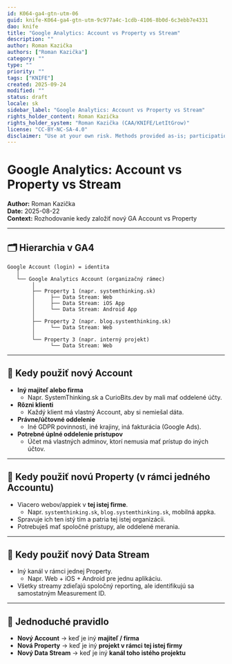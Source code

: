 ```yaml
---
id: K064-ga4-gtn-utm-06
guid: knife-K064-ga4-gtn-utm-9c977a4c-1cdb-4106-8b0d-6c3ebb7e4331
dao: knife
title: "Google Analytics: Account vs Property vs Stream"
description: ""
author: Roman Kazička
authors: ["Roman Kazička"]
category: ""
type: ""
priority: ""
tags: ["KNIFE"]
created: 2025-09-24
modified: ""
status: draft
locale: sk
sidebar_label: "Google Analytics: Account vs Property vs Stream"
rights_holder_content: Roman Kazička
rights_holder_system: "Roman Kazička (CAA/KNIFE/LetItGrow)"
license: "CC-BY-NC-SA-4.0"
disclaimer: "Use at your own risk. Methods provided as-is; participation is voluntary and context-aware."
---
```

# Google Analytics: Account vs Property vs Stream

**Author:** Roman Kazička  
**Date:** 2025-08-22  
**Context:** Rozhodovanie kedy založiť nový GA Account vs Property

---

## 🗂️ Hierarchia v GA4

```plaintext
Google Account (login) = identita
   │
   └── Google Analytics Account (organizačný rámec)
        │
        ├── Property 1 (napr. systemthinking.sk)
        │     ├── Data Stream: Web
        │     ├── Data Stream: iOS App
        │     └── Data Stream: Android App
        │
        ├── Property 2 (napr. blog.systemthinking.sk)
        │     └── Data Stream: Web
        │
        └── Property 3 (napr. interný projekt)
              └── Data Stream: Web
```

---

## 🔑 Kedy použiť **nový Account**

- **Iný majiteľ alebo firma**  
  - Napr. SystemThinking.sk a CurioBits.dev by mali mať oddelené účty.  
- **Rôzni klienti**  
  - Každý klient má vlastný Account, aby si nemiešal dáta.  
- **Právne/účtovné oddelenie**  
  - Iné GDPR povinnosti, iné krajiny, iná fakturácia (Google Ads).  
- **Potrebné úplné oddelenie prístupov**  
  - Účet má vlastných adminov, ktorí nemusia mať prístup do iných účtov.

---

## 🔑 Kedy použiť **novú Property** (v rámci jedného Accountu)

- Viacero webov/appiek v **tej istej firme**.  
  - Napr. `systemthinking.sk`, `blog.systemthinking.sk`, mobilná appka.  
- Spravuje ich ten istý tím a patria tej istej organizácii.  
- Potrebuješ mať spoločné prístupy, ale oddelené merania.  

---

## 🔑 Kedy použiť **nový Data Stream**

- Iný kanál v rámci jednej Property.  
  - Napr. Web + iOS + Android pre jednu aplikáciu.  
- Všetky streamy zdieľajú spoločný reporting, ale identifikujú sa samostatným Measurement ID.

---

## 🎯 Jednoduché pravidlo

- **Nový Account** → keď je iný **majiteľ / firma**  
- **Nová Property** → keď je iný **projekt v rámci tej istej firmy**  
- **Nový Data Stream** → keď je iný **kanál toho istého projektu**
